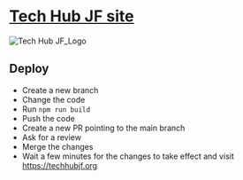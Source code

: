 # [Tech Hub JF site](https://techhubjf.org)

![Tech Hub JF_Logo](https://github.com/user-attachments/assets/d76d4005-ba64-423a-9c90-591f7b9a2c6f)

## Deploy

- Create a new branch
- Change the code
- Run `npm run build`
- Push the code
- Create a new PR pointing to the main branch
- Ask for a review
- Merge the changes
- Wait a few minutes for the changes to take effect and visit https://techhubjf.org
